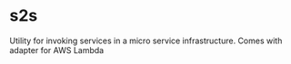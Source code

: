 # s2s
Utility for invoking services in a micro service infrastructure. Comes with adapter for AWS Lambda
